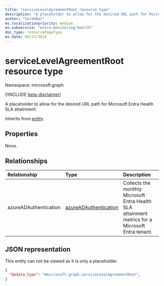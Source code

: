 ```yaml
---
title: "serviceLevelAgreementRoot resource type"
description: "A placeholder to allow for the desired URL path for Microsoft Entra Health SLA attainment."
author: "SarahBar"
ms.localizationpriority: medium
ms.subservice: "entra-monitoring-health"
doc_type: resourcePageType
ms.date: 09/27/2024
---
```


# serviceLevelAgreementRoot resource type

Namespace: microsoft.graph

[!INCLUDE [beta-disclaimer](../../includes/beta-disclaimer.md)]

A placeholder to allow for the desired URL path for Microsoft Entra Health SLA attainment.

Inherits from [entity](../resources/entity.md).

## Properties
None.

## Relationships
|Relationship|Type|Description|
|:---|:---|:---|
|azureADAuthentication|[azureADAuthentication](../resources/azureadauthentication.md)|Collects the monthly Microsoft Entra Health SLA attainment metrics for a Microsoft Entra tenant.|

## JSON representation
This entity can not be viewed as it is only a placeholder.
<!-- {
  "blockType": "resource",
  "@odata.type": "microsoft.graph.serviceLevelAgreementRoot",
  "baseType": "microsoft.graph.entity",
  "openType": false
}
-->
``` json
{
  "@odata.type": "#microsoft.graph.serviceLevelAgreementRoot",
}
```
